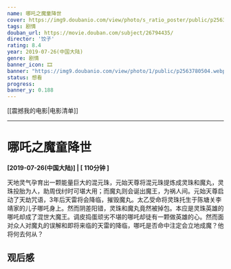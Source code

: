 ```yaml
---
name: 哪吒之魔童降世
cover: https://img9.doubanio.com/view/photo/s_ratio_poster/public/p2563780504.webp
tags: 剧情
douban_url: https://movie.douban.com/subject/26794435/
director: '饺子'
rating: 8.4
year: 2019-07-26(中国大陆)
genre: 剧情
banner_icon: 🎞
banner: "https://img9.doubanio.com/view/photo/1/public/p2563780504.webp"
status: 想看
progress: 
banner_y: 0.188
---
```


[[震撼我的电影|电影清单]]

---

# 哪吒之魔童降世

**[2019-07-26(中国大陆)] | [ 110分钟 ]** 

天地灵气孕育出一颗能量巨大的混元珠，元始天尊将混元珠提炼成灵珠和魔丸，灵珠投胎为人，助周伐纣时可堪大用；而魔丸则会诞出魔王，为祸人间。元始天尊启动了天劫咒语，3年后天雷将会降临，摧毁魔丸。太乙受命将灵珠托生于陈塘关李靖家的儿子哪吒身上。然而阴差阳错，灵珠和魔丸竟然被掉包。本应是灵珠英雄的哪吒却成了混世大魔王。调皮捣蛋顽劣不堪的哪吒却徒有一颗做英雄的心。然而面对众人对魔丸的误解和即将来临的天雷的降临，哪吒是否命中注定会立地成魔？他将何去何从？

## 观后感

